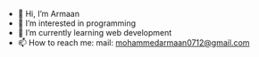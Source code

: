 - 👋 Hi, I’m Armaan
- 👀 I’m interested in programming
- 🌱 I’m currently learning web development
- 📫 How to reach me: mail: mohammedarmaan0712@gmail.com

<!---
mohammedarmaan0712/mohammedarmaan0712 is a ✨ special ✨ repository because its `README.md` (this file) appears on your GitHub profile.
You can click the Preview link to take a look at your changes.
--->
